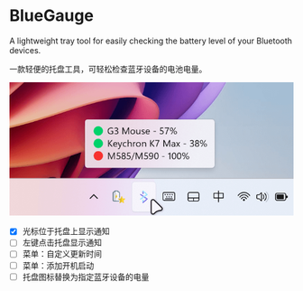 # BlueGauge
A lightweight tray tool for easily checking the battery level of your Bluetooth devices.

一款轻便的托盘工具，可轻松检查蓝牙设备的电池电量。

![image](https://raw.githubusercontent.com/iKineticate/BlueGauge/main/screenshots/app.png)


- [x] 光标位于托盘上显示通知
- [ ] 左键点击托盘显示通知
- [ ] 菜单：自定义更新时间
- [ ] 菜单：添加开机启动 
- [ ] 托盘图标替换为指定蓝牙设备的电量